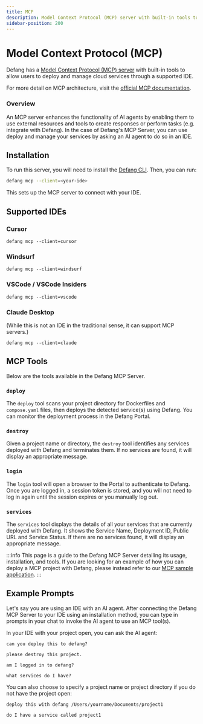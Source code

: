 ```yaml
---
title: MCP
description: Model Context Protocol (MCP) server with built-in tools to allow users to deploy with Defang through a supported IDE.
sidebar-position: 200
---
```


# Model Context Protocol (MCP)

Defang has a [Model Context Protocol (MCP) server](https://github.com/DefangLabs/defang) with built-in tools to allow users to deploy and manage cloud services through a
supported IDE.

For more detail on MCP architecture, visit the [official MCP documentation](https://modelcontextprotocol.io/introduction).

### Overview

An MCP server enhances the functionality of AI agents by enabling them to use external resources and tools to create responses or perform tasks (e.g. integrate with Defang). In the case of Defang's MCP Server, you can use deploy and manage your services by asking an AI agent to do so in an IDE.

## Installation

To run this server, you will need to install the [Defang CLI](/docs/getting-started). Then, you can run:

```bash
defang mcp --client=<your-ide>
```

This sets up the MCP server to connect with your IDE.

## Supported IDEs

### Cursor

```
defang mcp --client=cursor
```

### Windsurf

```
defang mcp --client=windsurf
```

### VSCode / VSCode Insiders

```
defang mcp --client=vscode
```

### Claude Desktop

(While this is not an IDE in the traditional sense, it can support MCP servers.)

```
defang mcp --client=claude
```

## MCP Tools

Below are the tools available in the Defang MCP Server.

### `deploy`

The `deploy` tool scans your project directory for Dockerfiles and `compose.yaml` files, then deploys the detected service(s) using Defang. You can monitor the deployment process in the Defang Portal.

### `destroy`

Given a project name or directory, the `destroy` tool identifies any services deployed with Defang and terminates them. If no services are found, it will display an appropriate message.

### `login`

The `login` tool will open a browser to the Portal to authenticate to Defang. Once you are logged in, a session token is stored, and you will not need to log in again until the session expires or you manually log out.

### `services`

The `services` tool displays the details of all your services that are currently deployed with Defang. It shows the Service Name, Deployment ID, Public URL and Service Status. If there are no services found, it will display an appropriate message.

:::info
This page is a guide to the Defang MCP Server detailing its usage, installation, and tools. If you are looking for an example of how you can deploy a MCP project with Defang, please instead refer to our [MCP sample application](https://github.com/DefangLabs/samples/tree/main/samples/mcp).
:::

## Example Prompts

Let's say you are using an IDE with an AI agent. After connecting the Defang MCP Server to your IDE using an installation method, you can type in prompts in your chat to invoke the AI agent to use an MCP tool(s).

In your IDE with your project open, you can ask the AI agent:

```
can you deploy this to defang?
```

```
please destroy this project.
```

```
am I logged in to defang?
```

```
what services do I have?
```

You can also choose to specify a project name or project directory if you do not have the project open:

```
deploy this with defang /Users/yourname/Documents/project1
```

```
do I have a service called project1
```
